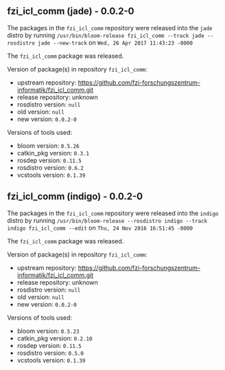 ## fzi_icl_comm (jade) - 0.0.2-0

The packages in the `fzi_icl_comm` repository were released into the `jade` distro by running `/usr/bin/bloom-release fzi_icl_comm --track jade --rosdistro jade --new-track` on `Wed, 26 Apr 2017 11:43:23 -0000`

The `fzi_icl_comm` package was released.

Version of package(s) in repository `fzi_icl_comm`:

- upstream repository: https://github.com/fzi-forschungszentrum-informatik/fzi_icl_comm.git
- release repository: unknown
- rosdistro version: `null`
- old version: `null`
- new version: `0.0.2-0`

Versions of tools used:

- bloom version: `0.5.26`
- catkin_pkg version: `0.3.1`
- rosdep version: `0.11.5`
- rosdistro version: `0.6.2`
- vcstools version: `0.1.39`


## fzi_icl_comm (indigo) - 0.0.2-0

The packages in the `fzi_icl_comm` repository were released into the `indigo` distro by running `/usr/bin/bloom-release --rosdistro indigo --track indigo fzi_icl_comm --edit` on `Thu, 24 Nov 2016 16:51:45 -0000`

The `fzi_icl_comm` package was released.

Version of package(s) in repository `fzi_icl_comm`:

- upstream repository: https://github.com/fzi-forschungszentrum-informatik/fzi_icl_comm.git
- release repository: unknown
- rosdistro version: `null`
- old version: `null`
- new version: `0.0.2-0`

Versions of tools used:

- bloom version: `0.5.23`
- catkin_pkg version: `0.2.10`
- rosdep version: `0.11.5`
- rosdistro version: `0.5.0`
- vcstools version: `0.1.39`


